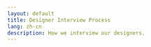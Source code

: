 ```yaml
---
layout: default
title: Designer Interview Process
lang: zh-cn
description: How we interview our designers.
---
```


